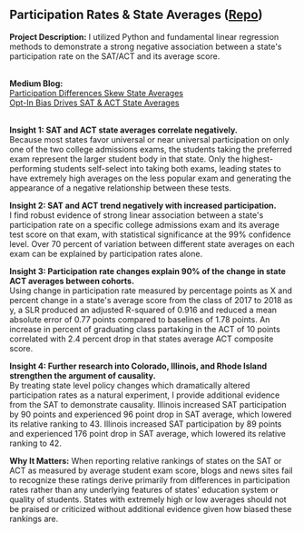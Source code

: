 ## Participation Rates & State Averages ([Repo](https://github.com/JamesDargan/ACT-SAT))

**Project Description:** I utilized Python and fundamental linear regression methods to demonstrate a strong negative association between a state's participation rate on the SAT/ACT and its average score.
<br><br>

**Medium Blog:**<br>
[Participation Differences Skew State Averages](https://medium.com/@james.dargan/participation-skews-state-averages-f68969371a01)<br>
[Opt-In Bias Drives SAT & ACT State Averages](https://medium.com/@james.dargan/self-selection-drives-state-averages-8e5b53be0c17)<br>
<br>

**Insight 1: SAT and ACT state averages correlate negatively.**<br>
Because most states favor universal or near universal participation on only one of the two college admissions exams, the students taking the preferred exam represent the larger student body in that state. Only the highest-performing students self-select into taking both exams, leading states to have extremely high averages on the less popular exam and generating the appearance of a negative relationship between these tests.


**Insight 2: SAT and ACT trend negatively with increased participation.**<br>
I find robust evidence of strong linear association between a state's participation rate on  a specific college admissions exam and its average test score on that exam, with statistical significance at the 99% confidence level. Over 70 percent of variation between different state averages on each exam can be explained by participation rates alone.


**Insight 3: Participation rate changes explain 90% of the change in state ACT averages between cohorts.**<br>
Using change in participation rate measured by percentage points as X and percent change in a state's average score from the class of 2017 to 2018 as y, a SLR produced an adjusted R-squared of 0.916 and reduced a mean absolute error of 0.77 points compared to baselines of 1.78 points. An increase in percent of graduating class partaking in the ACT of 10 points correlated with 2.4 percent drop in that states average ACT composite score.


**Insight 4: Further research into Colorado, Illinois, and Rhode Island strengthen the argument of causality.**<br>
By treating state level policy changes which dramatically altered participation rates as a natural experiment, I provide additional evidence from the SAT to demonstrate causality. Illinois increased SAT participation by 90 points and experienced 96 point drop in SAT average, which lowered its relative ranking to 43. Illinois increased SAT participation by 89 points and experienced 176 point drop in SAT average, which lowered its relative ranking to 42.


**Why It Matters:** When reporting relative rankings of states on the SAT or ACT as measured by average student exam score, blogs and news sites fail to recognize these ratings derive primarily from differences in participation rates rather than any underlying features of states' education system or quality of students. States with extremely high or low averages should not be praised or criticized without additional evidence given how biased these rankings are.
<br><br>
